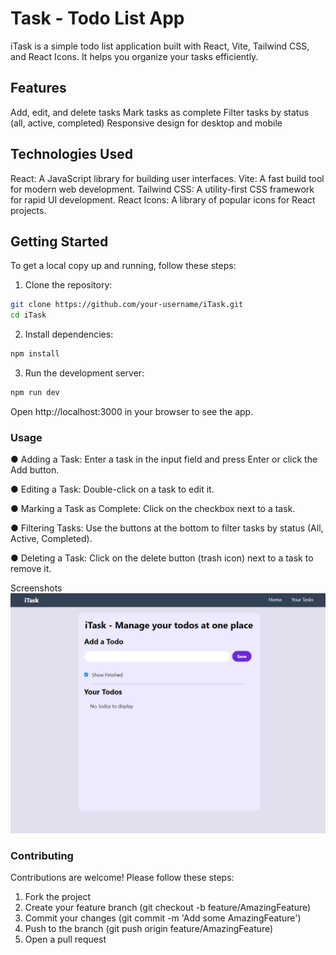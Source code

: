 # Task - Todo List App
iTask is a simple todo list application built with React, Vite, Tailwind CSS, and React Icons. It helps you organize your tasks efficiently.


## Features
Add, edit, and delete tasks
Mark tasks as complete
Filter tasks by status (all, active, completed)
Responsive design for desktop and mobile
## Technologies Used
React: A JavaScript library for building user interfaces.
Vite: A fast build tool for modern web development.
Tailwind CSS: A utility-first CSS framework for rapid UI development.
React Icons: A library of popular icons for React projects.
## Getting Started
To get a local copy up and running, follow these steps:

1. Clone the repository:

```bash
git clone https://github.com/your-username/iTask.git
cd iTask
```

2. Install dependencies:

```bash
npm install
```
3. Run the development server:

```bash
npm run dev
```

Open http://localhost:3000 in your browser to see the app.

### Usage
● Adding a Task: Enter a task in the input field and press Enter or click the Add button.

● Editing a Task: Double-click on a task to edit it.

● Marking a Task as Complete: Click on the checkbox next to a task.

● Filtering Tasks: Use the buttons at the bottom to filter tasks by status (All, Active, Completed).

● Deleting a Task: Click on the delete button (trash icon) next to a task to remove it.

Screenshots
![alt text](screenshot.png)

### Contributing
Contributions are welcome! Please follow these steps:

1. Fork the project
2. Create your feature branch (git checkout -b feature/AmazingFeature)
3. Commit your changes (git commit -m 'Add some AmazingFeature')
4. Push to the branch (git push origin feature/AmazingFeature)
5. Open a pull request